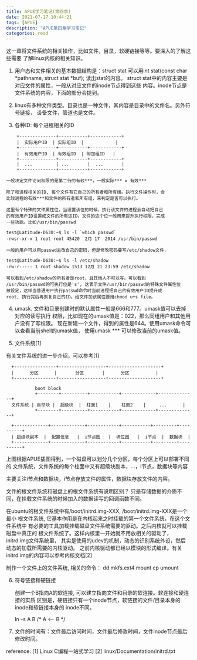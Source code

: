 ```yaml
---
title: APUE学习笔记(第四章)
date: 2021-07-17 10:44:21
tags: [APUE]
description: "APUE第四章学习笔记"
categories: read
---
```


这一章将文件系统的相关操作，比如文件，目录，软硬链接等等。要深入的了解这些需要
了解linux内核的相关知识。

1. 用户态和文件相关的基本数据结构是：struct stat
   可以用int stat(const char *pathname, struct stat *buf); 读出stat的内容。
   struct stat中的内容主要是对应文件的属性，一般从对应文件的inode节点得到这些
   内容。inode节点是文件系统的内容，下面的部分会提到。

2. linux有多种文件类型。目录也是一种文件，其内容是目录中的文件名。另外符号链接，
   设备文件，管道也是文件。

3. 各种ID: 每个进程相关的ID
```
    +--------------+-----------+------------+
    |  实际用户ID  | 实际组ID  |            |
    +--------------+-----------+------------+
    |  有效用户ID  | 有效组ID  | 附加组ID   |
    +--------------+-----------+------------+
    |  ...         | ...       |  ...       |
    +--------------+-----------+------------+
```
    一般决定文件访问权限的是第二行的有较***，一般实际*** = 有效***

    除了和进程相关的ID, 每个文件有它自己的所有者和所有组。执行文件操作时，会
    比较进程的有效***和文件的所有者和所有组，来判定是否可以执行。

    这里有个特殊的文件属性位，当设置该位的时候，执行该文件的进程会自动把自己
    的有效用户ID设置成文件的所有这ID。文件的这个位一般用来提升执行权限，完成
    一些功能。比如/usr/bin/passwd

    test@Latitude-D630:~$ ls -l `which passwd`
    -rwsr-xr-x 1 root root 45420  2月 17  2014 /usr/bin/passwd

    一般的用户可以用passwd去改自己的密码，但是修改密码要写/etc/shadow文件，

    test@Latitude-D630:~$ ls -l /etc/shadow
    -rw-r----- 1 root shadow 1513 12月 21 23:59 /etc/shadow
    
    可以看到/etc/shadow的所有者是root，且其他人不可以写。可以看到
    /usr/bin/passwd的可执行位是's', 这表示文件/usr/bin/passwd的特殊文件属性位
    被设定，这样当普通用户执行passwd命令时当前进程把自己的有效用户ID提升成
    root, 执行完后再恢复自己的ID。给文件加该属性要用chmod u+s file。

4. umask.
   文件和目录创建时的默认属性一般是666和777。umask值可以去掉对应的读写执行
   权限，比如现在的umask值是：022，那么同组用户和其他用户没有了写权限。
   现在新建一个文件，得到的属性是644。使用umask命令可以查看当前shell的umask值，
   使用umask *** 可以修改当前的umask值。

5. 文件系统[1]

  有关文件系统的进一步介绍，可以参考[1]
```
  +----------------+------------------+--------------------+
  |      分区      |       分区       |      分区          |
  +----------------+------------------+--------------------+

           boot block
           +--------+----------+-----------+-------------+--------------+
  文件系统 | 自举块 |  超级块  |  柱面1    |    柱面2    |     ...      |
           +--------+----------+-----------+-------------+--------------+

  +-------------+-------------+------------+-----------+---------+----------+
  | 超级块副本  |  配置信息   |  i节点图   |  块位图   |  i节点  |  数据块  |
  +-------------+-------------+------------+-----------+---------+----------+
```
  上图根据APUE插图得到，一个磁盘可以划分几个分区，每个分区上可以部署不同的
  文件系统，文件系统的每个柱面中又有超级块副本，...，i节点，数据块等内容

  主要关注i节点和数据块，i节点存放文件的属性，数据块存放文件的内容。

  文件的根文件系统和磁盘上的根文件系统有说明区别？
  只是存储数据的介质不同，在挂载文件系统的时候加入的数据读写的回调函数不同。

  在ubuntu的根文件系统中有/boot/initrd.img-XXX, /boot/initrd.img-XXX是一个最小
  根文件系统, 它基本作用是在内核起来之时挂载的第一个文件系统，在这个文件系统中
  有必要的工具加载挂载磁盘文件系统需要的驱动。之后内核就可以挂载磁盘中真正的
  根文件系统了。这样内核里一开始就不用放相关的驱动了，initrd.img文件系统里，
  其实是使用的udev的机制，动态的识别系统外设，然后动态的加载所需要的内核驱动。
  之前内核驱动都已经以模块的形式编译。有关initrd.img的内容可以参考内核文档[2]


  制作一个文件上的文件系统, 相关的命令：
  dd mkfs.ext4 mount cp umount

6. 符号链接和硬链接

   创建一个B指向A的软连接, 可以建立指向文件和目录的软连接。软连接和硬连接的实质
   区别是，硬链接只有一个inode节点，软链接的文件/目录本身的inode和软链接本身的
   inode不同。

   ln -s A B  /* A <-- B */

7. 文件的时间有：文件最后访问时间，文件最后修改时间，文件inode节点最后修改时间。

reference:
[1] Linux C编程一站式学习
[2] linux/Documentation/initrd.txt
